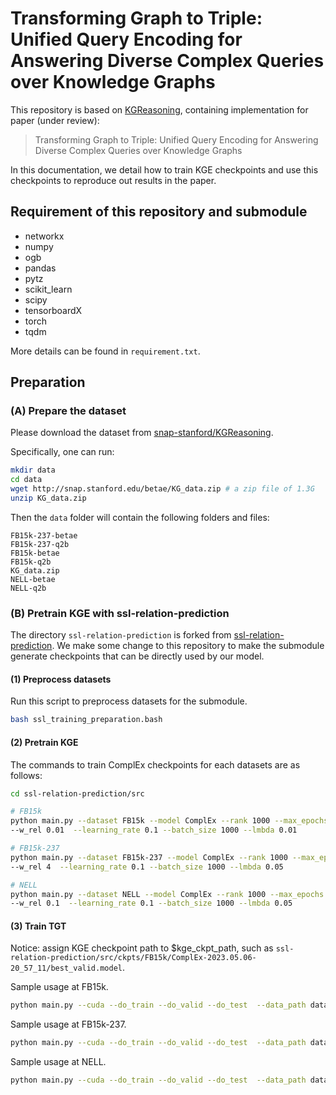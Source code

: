 # Transforming Graph to Triple: Unified Query Encoding for Answering Diverse Complex Queries over Knowledge Graphs

This repository is based on [KGReasoning](https://github.com/snap-stanford/KGReasoning), containing implementation for paper (under review):
> Transforming Graph to Triple: Unified Query Encoding for Answering Diverse Complex Queries over Knowledge Graphs

In this documentation, we detail how to train KGE checkpoints and use this checkpoints to reproduce out results in the paper.

## Requirement of this repository and submodule
- networkx
- numpy
- ogb
- pandas
- pytz
- scikit_learn
- scipy
- tensorboardX
- torch
- tqdm

More details can be found in `requirement.txt`.

## Preparation

### (A) Prepare the dataset

Please download the dataset from  [snap-stanford/KGReasoning](https://github.com/snap-stanford/KGReasoning).

Specifically, one can run:
```bash
mkdir data
cd data
wget http://snap.stanford.edu/betae/KG_data.zip # a zip file of 1.3G
unzip KG_data.zip
```

Then the `data` folder will contain the following folders and files:
```
FB15k-237-betae
FB15k-237-q2b
FB15k-betae
FB15k-q2b
KG_data.zip
NELL-betae
NELL-q2b
```

### (B) Pretrain KGE with ssl-relation-prediction
The directory `ssl-relation-prediction` is forked from [ssl-relation-prediction](https://github.com/facebookresearch/ssl-relation-prediction).
We make some change to this repository to make the submodule generate checkpoints that can be directly used by our model.

#### (1) Preprocess datasets

Run this script to preprocess datasets for the submodule.
```bash
bash ssl_training_preparation.bash
```

#### (2) Pretrain KGE

The commands to train ComplEx checkpoints for each datasets are as follows:
```bash
cd ssl-relation-prediction/src

# FB15k
python main.py --dataset FB15k --model ComplEx --rank 1000 --max_epochs 200 --score_rel True \
--w_rel 0.01  --learning_rate 0.1 --batch_size 1000 --lmbda 0.01

# FB15k-237
python main.py --dataset FB15k-237 --model ComplEx --rank 1000 --max_epochs 200 --score_rel True \
--w_rel 4  --learning_rate 0.1 --batch_size 1000 --lmbda 0.05

# NELL
python main.py --dataset NELL --model ComplEx --rank 1000 --max_epochs 200 --score_rel True \
--w_rel 0.1  --learning_rate 0.1 --batch_size 1000 --lmbda 0.05
```

#### (3) Train TGT
Notice: assign KGE checkpoint path to $kge_ckpt_path, such as `ssl-relation-prediction/src/ckpts/FB15k/ComplEx-2023.05.06-20_57_11/best_valid.model`. 


Sample usage at FB15k.
```bash
python main.py --cuda --do_train --do_valid --do_test  --data_path data/FB15k-betae --kge_ckpt_path $kge_ckpt_path -b 1024 -n 512 -de 2000 -dr 2000 -lr 0.0004 --label_smoothing 0.4 --cpu_num 5 --geo complex --num_hidden_layers 6 --num_attention_heads 16 --hidden_size 768 --intermediate_size 768 --token_embeddings 0 --hidden_dropout_prob 0.1 --warm_up_steps 20000 --max_steps 200000 --valid_steps 5000 --tasks 1p.2p.3p.2i.3i.ip.pi.2u.up.2in.3in.inp.pin.pni --prefix logs
```

Sample usage at FB15k-237.
```bash
python main.py --cuda --do_train --do_valid --do_test  --data_path data/FB15k-237-betae --kge_ckpt_path $kge_ckpt_path -b 1024 -n 512 -de 2000 -dr 2000 -lr 0.0004 --label_smoothing 0.6 --cpu_num 5 --geo complex --num_hidden_layers 6 --num_attention_heads 16 --hidden_size 768 --intermediate_size 768 --token_embeddings 0 --hidden_dropout_prob 0.1 --warm_up_steps 20000 --max_steps 200000 --valid_steps 5000 --tasks 1p.2p.3p.2i.3i.ip.pi.2u.up.2in.3in.inp.pin.pni --prefix logs
```

Sample usage at NELL.
```bash
python main.py --cuda --do_train --do_valid --do_test  --data_path data/NELL --kge_ckpt_path $kge_ckpt_path -b 1024 -n 512 -de 2000 -dr 2000 -lr 0.0005 --label_smoothing 0.6 --cpu_num 5 --geo complex --num_hidden_layers 6 --num_attention_heads 12 --hidden_size 768 --intermediate_size 768 --token_embeddings 0 --hidden_dropout_prob 0.1 --warm_up_steps 20000 --max_steps 200000 --valid_steps 5000 --tasks 1p.2p.3p.2i.3i.ip.pi.2u.up.2in.3in.inp.pin.pni --prefix logs
```